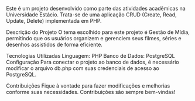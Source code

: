 Este é um projeto desenvolvido como parte das atividades acadêmicas na Universidade Estácio. Trata-se de uma aplicação CRUD (Create, Read, Update, Delete) implementada em PHP.

Descrição do Projeto
O tema escolhido para este projeto é Gestão de Mídia, permitindo que os usuários organizem e gerenciem seus filmes, séries e desenhos assistidos de forma eficiente.

Tecnologias Utilizadas
Linguagem: PHP
Banco de Dados: PostgreSQL
Configuração
Para conectar o projeto ao banco de dados, é necessário modificar o arquivo db.php com suas credenciais de acesso ao PostgreSQL.

Contribuições
Fique à vontade para fazer modificações e melhorias conforme suas necessidades. Contribuições são sempre bem-vindas!
